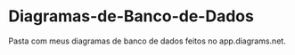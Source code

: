 # Diagramas-de-Banco-de-Dados
Pasta com meus diagramas de banco de dados feitos no app.diagrams.net.
